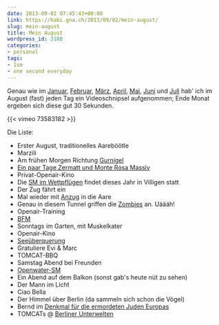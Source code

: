 ```yaml
---
date: 2013-09-02 07:45:43+00:00
link: https://habi.gna.ch/2013/09/02/mein-august/
slug: mein-august
title: Mein August
wordpress_id: 3188
categories:
- personal
tags:
- 1se
- one second everyday
---
```


Genau wie im [Januar](https://habi.gna.ch/2013/02/01/mein-januar/), [Februar](https://habi.gna.ch/2013/03/04/mein-februar/), [März](https://habi.gna.ch/2013/04/01/mein-marz/), [April](https://habi.gna.ch/2013/05/01/mein-april/), [Mai](https://habi.gna.ch/2013/06/01/mein-mai/), [Juni](https://habi.gna.ch/2013/07/01/mein-juni/) und [Juli](https://habi.gna.ch/2013/08/02/mein-juli/) hab' ich im August (fast) jeden Tag ein Videoschnipsel aufgenommen; Ende Monat ergeben sich diese gut 30 Sekunden.

{{< vimeo 73583182 >}}

Die Liste:
* Erster August, traditionelles Aareböötle
* Marzili
* Am frühen Morgen Richtung [Gurnigel](http://runkeeper.com/user/davidhaberthuer/activity/219016172)
* [Ein paar Tage Zermatt und Monte Rosa Massiv](https://habi.gna.ch/2013/08/21/ich-war-ein-paar-tage-in-den-bergen/)
* Privat-Openair-Kino
* Die [SM im Wettpflügen](http://wettpfluegen.ch) findet dieses Jahr in Villigen statt
* Der Zug fährt ein
* Mal wieder mit [Anzug](http://divelog.davidhaberthuer.ch/2013.08.14.hammerschmitte.pdf) in die Aare
* Genau in diesem Tunnel griffen die [Zombies](https://www.zombiesrungame.com/habi/2120951/) an. Uäääh!
* Openair-Training
* [BFM](https://www.facebook.com/BernerFrisbeeMeisterschaft)
* Sonntags im Garten, mit Muskelkater
* Openair-Kino
* [Seeüberquerung](http://seeueberquerung.ch)
* Gratuliere Evi & Marc
* TOMCAT-BBQ
* Samstag Abend bei Freunden
* [Openwater-SM](http://www.fsn.ch/desktopdefault.aspx/tabid-830?page=meetDetail&meetId=572951)
* Ein Abend auf dem Balkon (sonst gab's heute nüt zu sehen)
* Der Mann im Licht
* Ciao Bella
* Der Himmel über Berlin (da sammeln sich schon die Vögel)
* Bernd im [Denkmal für die ermordeten Juden Europas](https://de.wikipedia.org/wiki/Denkmal_f%C3%BCr_die_ermordeten_Juden_Europas)
* TOMCATs @ [Berliner Unterwelten](http://berliner-unterwelten.de)
